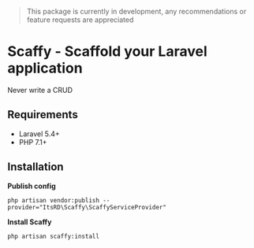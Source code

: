 > This package is currently in development, any recommendations or feature requests are appreciated

# Scaffy - Scaffold your Laravel application
Never write a CRUD

## Requirements
- Laravel 5.4+
- PHP 7.1+


## Installation
**Publish config**

`php artisan vendor:publish --provider="ItsRD\Scaffy\ScaffyServiceProvider"`

**Install Scaffy**

`php artisan scaffy:install`